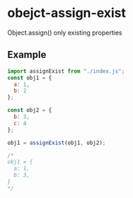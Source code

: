 # obejct-assign-exist

Object.assign() only existing properties

## Example

```javascript
import assignExist from "./index.js";
const obj1 = {
  a: 1,
  b: 2
};

const obj2 = {
  b: 3,
  c: 4
};

obj1 = assignExist(obj1, obj2);

/*
obj1 = {
  a: 1,
  b: 3,
}
*/
```